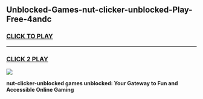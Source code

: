 
## Unblocked-Games-nut-clicker-unblocked-Play-Free-4andc
<h3>
<a href="https://premium76.site?title=nut-clicker-unblocked&ref=20M">CLICK TO PLAY</a></h3>
<hr>

<h3>
<a href="https://premium76.site?title=nut-clicker-unblocked&ref=20M">CLICK 2 PLAY</a>
  
</h3>

<a href="https://premium76.site?title=nut-clicker-unblocked&ref=19M"><img src="https://clearcache.store/games.png"></a>


**nut-clicker-unblocked games unblocked: Your Gateway to Fun and Accessible Online Gaming**
